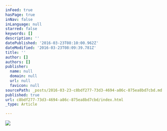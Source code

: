 ```yaml
---
inFeed: true
hasPage: true
inNav: false
inLanguage: null
starred: false
keywords: []
description: ''
datePublished: '2016-03-23T08:10:00.962Z'
dateModified: '2016-03-23T08:09:39.781Z'
title: ''
author: []
authors: []
publisher:
  name: null
  domain: null
  url: null
  favicon: null
sourcePath: _posts/2016-03-23-c8bdf277-73d3-4694-a86c-875ea8bd7cbd.md
published: true
url: c8bdf277-73d3-4694-a86c-875ea8bd7cbd/index.html
_type: Article

---
```

![](https://the-grid-user-content.s3-us-west-2.amazonaws.com/768cb0e3-58a7-44d0-9baa-8a717213bf30.jpg)